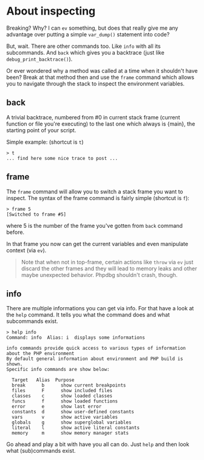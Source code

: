 About inspecting
================

Breaking? Why? I can `ev` something, but does that really give me any advantage over putting a simple `var_dump()` statement into code?

But, wait. There are other commands too. Like `info` with all its subcommands. And `back` which gives you a backtrace (just like `debug_print_backtrace()`).

Or ever wondered why a method was called at a time when it shouldn't have been? Break at that method then and use the `frame` command which allows you to navigate through the stack to inspect the environment variables.

back
----

A trivial backtrace, numbered from #0 in current stack frame (current function or file you're executing) to the last one which always is {main}, the starting point of your script.

Simple example: (shortcut is `t`)

    > t
    ... find here some nice trace to post ...

frame
-----

The `frame` command will allow you to switch a stack frame you want to inspect. The syntax of the frame command is fairly simple (shortcut is `f`):

    > frame 5
    [Switched to frame #5]

where 5 is the number of the frame you've gotten from `back` command before.

In that frame you now can get the current variables and even manipulate context (via `ev`).

> Note that when not in top-frame, certain actions like `throw` via `ev` just discard the other frames and they will lead to memory leaks and other maybe unexpected behavior. Phpdbg shouldn't crash, though.

info
----

There are multiple informations you can get via info. For that have a look at the `help` command. It tells you what the command does and what subcommands exist.

    > help info
    Command: info  Alias: i  displays some informations

    info commands provide quick access to various types of information about the PHP environment
    By default general information about environment and PHP build is shown.
    Specific info commands are show below:
    
      Target   Alias  Purpose
      break      b      show current breakpoints
      files      F      show included files
      classes    c      show loaded classes
      funcs      f      show loaded functions
      error      e      show last error
      constants  d      show user-defined constants
      vars       v      show active variables
      globals    g      show superglobal variables
      literal    l      show active literal constants
      memory     m      show memory manager stats

Go ahead and play a bit with have you all can do. Just `help` and then look what (sub)commands exist.
